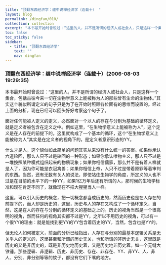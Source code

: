 ```yaml
---
title: "顶翻东西经济学：缠中说禅经济学（连载十） "
layout: blog
permalink: /dingfan/010/
collection: collection
excerpt: "本书最开始时曾说过：“这里的人，并不是所谓的经济人或社会人，只是这样一个集合，包括古往今来一切在生物学意义上能被称为人的那些曾有生命的生物体。”其实这个貌似所谓定义的句子只是为了在开始时照顾各位固有的思维而设置的。经过上面的分析，现在已经可以回头好好考察这个句子了。"
toc: false
toc_sticky: false
sidebar:
  - title: "顶翻东西经济学"
    text: ""
    nav: dingfan
---
```


### 顶翻东西经济学：缠中说禅经济学（连载十）(2006-08-03 19:29:35) 

本书最开始时曾说过：“这里的人，并不是所谓的经济人或社会人，只是这样一个集合，包括古往今来一切在生物学意义上能被称为人的那些曾有生命的生物体。”其实这个貌似所谓定义的句子只是为了在开始时照顾各位固有的思维而设置的。经过上面的分析，现在已经可以回头好好考察这个句子了。
 
面对任何能被人定义的定义，必然面对一个以人的存在与分别为基础的循环定义，就是定义者被包含在定义之中。例如这里，“在生物学意义上能被称为人”，这个定义是在人存在的前提下的，这里就构成了一个基本的循环，这个“在生物学意义上能被称为人”其实是在定义者的视角下的，是定义者意识形态的YY。
 
什么才是人，这个貌似如此简单的问题其实从来没有什么统一的答案。如果你承认六道轮回，那么人只不过是轮回的一种形态；如果你承认唯物主义，那人只不过是一堆按照某种模式组织起来的物质现象；如果你相信儒家，那么并不是有着人样就是人了，因为你可能是衣冠禽兽；如果你相信上帝，人只不过是带着原罪等着审判的东西。当然，还有无数有关人的说法，即使站住生物学的角度，所定义的人也不过是在目前的水平下的一种YY，如果1亿万年后还有所谓的人，那时候的生物学标准和现在肯定不同了，就像现在不把大猩猩当人一样。
 
这里，可以引入历史的概念，把一切概念都当成历史的，然而历史也是在人存在的前提下的，而人却是历史的，这里，历史与人的存在又构成了一个循环定义，当然，这是在人的存在与分别的循环定义的基础之上的。历史的视角当然是一个很高明的视角，然而任何的视角其实都不过是YY，之所以不用历史的视角，可以有一个很YY的理由：就是能找到更YY的YY包含着历史的YY，当然，包含也是YY的。
 
但无论人如何被定义，前面的分析已经指出，人存在与分别的最基本逻辑关系是无关乎人的定义的，这里甚至和所谓的历史无关，也和所谓的非历史无关，这里既是历史的又是非历史的，既是非历史地历史着，又是历史地非历史着。如一个无缝大铁锤，那些逻辑、非逻辑、历史、非历史、存在、非存在、YY、非YY、人、非人、分别、非分别等等的蚊子，都没有它们下嘴的地方。